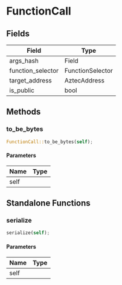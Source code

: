 # FunctionCall

## Fields
| Field | Type |
| --- | --- |
| args_hash | Field |
| function_selector | FunctionSelector |
| target_address | AztecAddress |
| is_public | bool |

## Methods

### to_be_bytes

```rust
FunctionCall::to_be_bytes(self);
```

#### Parameters
| Name | Type |
| --- | --- |
| self |  |

## Standalone Functions

### serialize

```rust
serialize(self);
```

#### Parameters
| Name | Type |
| --- | --- |
| self |  |

